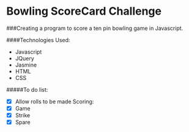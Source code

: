 Bowling ScoreCard Challenge
===========================

###Creating a program to score a ten pin bowling game in Javascript.

####Technologies Used:

- Javascript
- JQuery
- Jasmine
- HTML
- CSS

#####To do list:

- [x] Allow rolls to be made
Scoring:
- [x] Game
- [x] Strike
- [x] Spare
